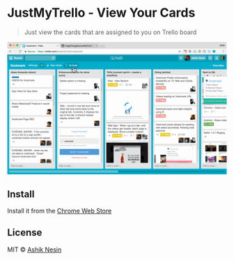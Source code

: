 # JustMyTrello - View Your Cards
> Just view the cards that are assigned to you on Trello board

![JustMyTrello Demo](demo.gif)

## Install
Install it from the [Chrome Web Store](#)

## License
MIT © [Ashik Nesin](http://ashiknesin.com)